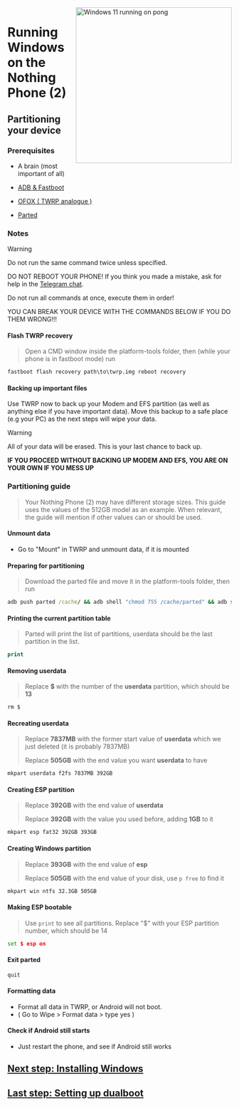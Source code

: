 <img align="right" src="https://github.com/n00b69/woa-pong/blob/main/pong.png" width="350" alt="Windows 11 running on pong">

# Running Windows on the Nothing Phone (2)

## Partitioning your device

### Prerequisites
- A brain (most important of all)

- [ADB & Fastboot](https://developer.android.com/studio/releases/platform-tools)
  
- [OFOX ( TWRP analogue )](https://dl.orangefox.download/65cb8503a53316f6742da34b)

- [Parted](https://github.com/n00b69/woa-polaris/releases/download/Files/parted)

### Notes
> [!WARNING]  
> Do not run the same command twice unless specified.
> 
> DO NOT REBOOT YOUR PHONE! If you think you made a mistake, ask for help in the [Telegram chat](https://t.me/woa_pong).
> 
> Do not run all commands at once, execute them in order!
>
> YOU CAN BREAK YOUR DEVICE WITH THE COMMANDS BELOW IF YOU DO THEM WRONG!!!

#### Flash TWRP recovery
> Open a CMD window inside the platform-tools folder, then (while your phone is in fastboot mode) run
```cmd
fastboot flash recovery path\to\twrp.img reboot recovery
```

#### Backing up important files
Use TWRP now to back up your Modem and EFS partition (as well as anything else if you have important data). Move this backup to a safe place (e.g your PC) as the next steps will wipe your data.

> [!Warning]
> All of your data will be erased. This is your last chance to back up.
> 
> **IF YOU PROCEED WITHOUT BACKING UP MODEM AND EFS, YOU ARE ON YOUR OWN IF YOU MESS UP**

### Partitioning guide
> Your Nothing Phone (2) may have different storage sizes. This guide uses the values of the 512GB model as an example. When relevant, the guide will mention if other values can or should be used.

#### Unmount data
- Go to "Mount" in TWRP and unmount data, if it is mounted

#### Preparing for partitioning
> Download the parted file and move it in the platform-tools folder, then run
```cmd
adb push parted /cache/ && adb shell "chmod 755 /cache/parted" && adb shell /cache/parted /dev/block/sda
```

#### Printing the current partition table
> Parted will print the list of partitions, userdata should be the last partition in the list.
```cmd
print
```

#### Removing userdata
> Replace **$** with the number of the **userdata** partition, which should be **13**
```cmd
rm $
```

#### Recreating userdata
> Replace **7837MB** with the former start value of **userdata** which we just deleted (it is probably 7837MB)
>
> Replace **505GB** with the end value you want **userdata** to have 
```cmd
mkpart userdata f2fs 7837MB 392GB
```

#### Creating ESP partition
> Replace **392GB** with the end value of **userdata**
>
> Replace **392GB** with the value you used before, adding **1GB** to it
```cmd
mkpart esp fat32 392GB 393GB
```

#### Creating Windows partition
> Replace **393GB** with the end value of **esp**
>
> Replace **505GB** with the end value of your disk, use `p free` to find it
```cmd
mkpart win ntfs 32.3GB 505GB
```

#### Making ESP bootable
> Use `print` to see all partitions. Replace "$" with your ESP partition number, which should be 14
```cmd
set $ esp on
```

#### Exit parted
```cmd
quit
```

#### Formatting data
- Format all data in TWRP, or Android will not boot.
- ( Go to Wipe > Format data > type yes )

#### Check if Android still starts
- Just restart the phone, and see if Android still works


## [Next step: Installing Windows](https://github.com/Project-Silicium/WoA-Guides/blob/main/Mu-Qcom/OS/Windows/Win.md#installing-step-3)
## [Last step: Setting up dualboot]()





















